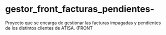 # gestor_front_facturas_pendientes-
Proyecto que se encarga de gestionar las facturas impagadas y pendientes de los distintos clientes de ATISA. (FRONT
